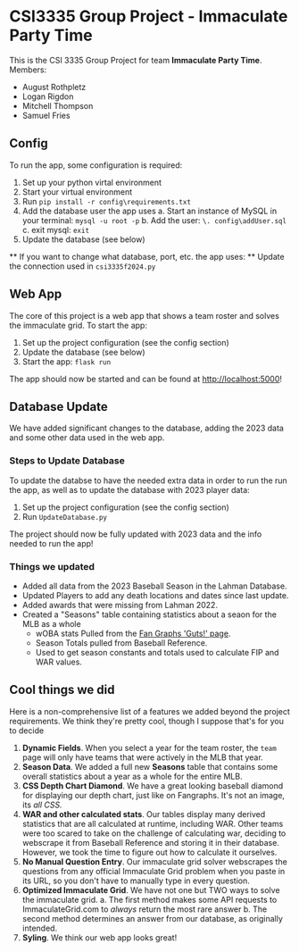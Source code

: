 # CSI3335 Group Project - Immaculate Party Time

This is the CSI 3335 Group Project for team **Immaculate Party Time**.
Members:
- August Rothpletz
- Logan Rigdon
- Mitchell Thompson
- Samuel Fries

## Config 
To run the app, some configuration is required:

1. Set up your python virtal environment
2. Start your virtual environment
3. Run `pip install -r config\requirements.txt`
4. Add the database user the app uses
    a. Start an instance of MySQL in your terminal: `mysql -u root -p`
    b. Add the user: `\. config\addUser.sql`
    c. exit mysql: `exit`
5. Update the database (see below)

** If you want to change what database, port, etc. the app uses: **
Update the connection used in `csi3335f2024.py`

## Web App
The core of this project is a web app that shows a team roster and solves the immaculate grid.
To start the app:
1. Set up the project configuration (see the config section)
2. Update the database (see below)
3. Start the app: `flask run`

The app should now be started and can be found at [http://localhost:5000](http://localhost:5000)!

## Database Update

We have added significant changes to the database, adding the 2023 data and some other data used in the web app.

### Steps to Update Database

To update the databse to have the needed extra data in order to run the run the app, as well as to update the database with 2023 player data:
1. Set up the project configuration (see the config section)
2. Run `UpdateDatabase.py`

The project should now be fully updated with 2023 data and the info needed to run the app!

### Things we updated
- Added all data from the 2023 Baseball Season in the Lahman Database.
- Updated Players to add any death locations and dates since last update.
- Added awards that were missing from Lahman 2022.
- Created a "Seasons" table containing statistics about a seaon for the MLB as a whole
   - wOBA stats Pulled from the [Fan Graphs 'Guts!' page](https://www.fangraphs.com/guts.aspx).
   - Season Totals pulled from Baseball Reference.
   - Used to get season constants and totals used to calculate FIP and WAR values.


## Cool things we did

Here is a non-comprehensive list of a features we added beyond the project requirements. We think they're pretty cool, though I suppose that's for you to decide
1. **Dynamic Fields**. When you select a year for the team roster, the `team` page will only have teams that were actively in the MLB that year.
2. **Season Data**. We added a full new **Seasons** table that contains some overall statistics about a year as a whole for the entire MLB.
3. **CSS Depth Chart Diamond**. We have a great looking baseball diamond for displaying our depth chart, just like on Fangraphs. It's not an image, its _all CSS._
4. **WAR and other calculated stats**. Our tables display many derived statistics that are all calculated at runtime, including WAR. Other teams were too scared to take on the challenge of calculating war, deciding to webscrape it from Baseball Reference and storing it in their database. However, we took the time to figure out how to calculate it ourselves.
5. **No Manual Question Entry**. Our immaculate grid solver webscrapes the questions from any official Immaculate Grid problem when you paste in its URL, so you don't have to manually type in every question.
6. **Optimized Immaculate Grid**. We have not one but TWO ways to solve the immaculate grid.
   a. The first method makes some API requests to ImmaculateGrid.com to _always_ return the most rare answer
   b. The second method determines an answer from our database, as originally intended.
7. **Syling**. We think our web app looks great!